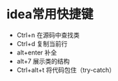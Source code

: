 # idea常用快捷键

- Ctrl+n 在源码中查找类
- Ctrl+d 复制当前行
- alt+enter 补全
- alt+7 展示类的结构
- Ctrl+alt+t 将代码包住（try-catch）